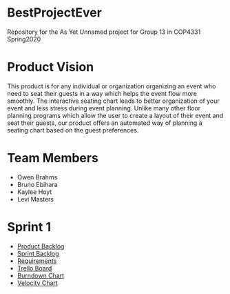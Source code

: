 # BestProjectEver
Repository for the As Yet Unnamed project for Group 13 in COP4331 Spring2020

# Product Vision

This product is for any individual or organization organizing an event who need to seat their guests in a way which helps the event flow more smoothly.  The interactive seating chart  leads to better organization of your event and less stress during event planning. Unlike many other floor planning programs which allow the user to create a layout of their event and seat their guests, our product offers an automated way of planning a seating chart based on the guest preferences.

# Team Members
- Owen Brahms
- Bruno Ebihara
- Kaylee Hoyt
- Levi Masters

# Sprint 1

- [Product Backlog](https://docs.google.com/document/d/1oOXMXq-d2LeLyeCmyin1RStzdem5cZK58u2kmWHvfAI/edit#heading=h.hk0t7ryf7qt)
- [Sprint Backlog](https://docs.google.com/document/d/1oOXMXq-d2LeLyeCmyin1RStzdem5cZK58u2kmWHvfAI/edit#heading=h.jrhcm7s5x2dm)
- [Requirements](https://docs.google.com/document/d/1oOXMXq-d2LeLyeCmyin1RStzdem5cZK58u2kmWHvfAI/edit#heading=h.xsvq3bqtbq5x)
- [Trello Board](https://trello.com/b/x52Kgu7Z/cop4331-project)
- [Burndown Chart](https://docs.google.com/spreadsheets/d/1f9ri6zhRRU25XJbCKjoXpXi993gFTpcdPLP6dUt5IJA/edit?usp=sharing)
- [Velocity Chart](https://docs.google.com/spreadsheets/d/1phNVsPp6_2vt1iv2tq8hrPWR2HE3d7rJuQ6jDu9qWuk/edit?usp=sharing)

